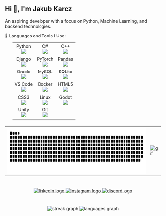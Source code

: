 <h2 align="left">Hi 👋, I'm Jakub Karcz</h2>

<p align="left">An aspiring developer with a focus on Python, Machine Learning, and backend technologies.</p>

<p align="left">🚀 Languages and Tools I Use:</p>

<div align="center">
<ul>
  <table>
    <tr>
      <td align="center">
        Python <br>
        <img src="https://cdn.jsdelivr.net/gh/devicons/devicon/icons/python/python-original.svg" width="20" />
      </td>
      <td align="center">
        C# <br>
        <img src="https://cdn.jsdelivr.net/gh/devicons/devicon/icons/csharp/csharp-original.svg" width="20" />
      </td>
      <td align="center">
        C++ <br>
        <img src="https://cdn.jsdelivr.net/gh/devicons/devicon/icons/cplusplus/cplusplus-original.svg" width="20" />
      </td>
    </tr>
    <tr>
      <td align="center">
        Django <br>
        <img src="https://cdn.jsdelivr.net/gh/devicons/devicon/icons/django/django-plain.svg" width="20" />
      </td>
      <td align="center">
        PyTorch <br>
        <img src="https://cdn.simpleicons.org/pytorch/EE4C2C" width="20" />
      </td>
      <td align="center">
        Pandas <br>
        <img src="https://cdn.jsdelivr.net/gh/devicons/devicon/icons/pandas/pandas-original.svg" width="20" />
      </td>
    </tr>
    <tr>
      <td align="center">
        Oracle <br>
        <img src="https://cdn.jsdelivr.net/gh/devicons/devicon/icons/oracle/oracle-original.svg" width="20" />
      </td>
      <td align="center">
        MySQL <br>
        <img src="https://cdn.simpleicons.org/mysql/4479A1" width="20" />
      </td>
      <td align="center">
        SQLite <br>
        <img src="https://cdn.jsdelivr.net/gh/devicons/devicon/icons/sqlite/sqlite-original.svg" width="20" />
      </td>
    </tr>
    <tr>
      <td align="center">
        VS Code <br>
        <img src="https://cdn.jsdelivr.net/gh/devicons/devicon/icons/vscode/vscode-original.svg" width="20" />
      </td>
      <td align="center">
        Docker <br>
        <img src="https://cdn.simpleicons.org/docker/2496ED" width="20" />
      </td>
      <td align="center">
        HTML5 <br>
        <img src="https://cdn.jsdelivr.net/gh/devicons/devicon/icons/html5/html5-original.svg" width="20" />
      </td>
    </tr>
    <tr>
      <td align="center">
        CSS3 <br>
        <img src="https://cdn.jsdelivr.net/gh/devicons/devicon/icons/css3/css3-original.svg" width="20" />
      </td>
      <td align="center">
        Linux <br>
        <img src="https://cdn.jsdelivr.net/gh/devicons/devicon/icons/linux/linux-original.svg" width="20" />
      </td>
      <td align="center">
        Godot <br>
        <img src="https://cdn.simpleicons.org/godotengine/478CBF" width="20" />
      </td>
    </tr>
    <tr>
      <td align="center">
        Unity <br>
        <img src="https://cdn.simpleicons.org/unity/FFFFFF" width="20" />
      </td>
      <td align="center">
        Git <br>
        <img src="https://cdn.simpleicons.org/git/F05032" width="20" />
      </td>
      <td></td>
    </tr>
  </table>
</div>
</div>

###

<table>
  <tr>
    <td>
      <picture>
        <source media="(prefers-color-scheme: dark)" srcset="https://raw.githubusercontent.com/FazKarcz/FazKarcz/output/github-snake-dark.svg" />
        <source media="(prefers-color-scheme: light)" srcset="https://raw.githubusercontent.com/FazKarcz/FazKarcz/output/github-snake.svg" />
        <img alt="github-snake" src="https://raw.githubusercontent.com/FazKarcz/FazKarcz/output/github-snake.svg" height="150" />
      </picture>
    </td>
    <td>
      <img src="https://media3.giphy.com/media/v1.Y2lkPTc5MGI3NjExZDR4M2ZzZDY3Z2s3dm42MTcwN3gwbXB5cGMwMGJsNTM1ZmJ3anJseSZlcD12MV9pbnRlcm5hbF9naWZfYnlfaWQmY3Q9Zw/maNB0qAiRVAty/giphy.gif" alt="gif" height="150" />
    </td>
  </tr>
</table>

###

<br clear="both">

<div align="center">
  <a href="https://www.linkedin.com/in/jakub-karcz-3768a0358/" target="_blank">
    <img src="https://img.shields.io/static/v1?message=LinkedIn&logo=linkedin&label=&color=0077B5&logoColor=white&labelColor=&style=for-the-badge" height="35" alt="linkedin logo"  />
  </a>
  <a href="https://www.instagram.com/red_asuka/" target="_blank">
    <img src="https://img.shields.io/static/v1?message=Instagram&logo=instagram&label=&color=E4405F&logoColor=white&labelColor=&style=for-the-badge" height="35" alt="instagram logo"  />
  </a>
  <a href="https://discordapp.com/users/264785568628473858" target="_blank">
    <img src="https://img.shields.io/static/v1?message=Discord&logo=discord&label=&color=7289DA&logoColor=white&labelColor=&style=for-the-badge" height="35" alt="discord logo"  />
  </a>
</div>

###

<br clear="both">

<div align="center">
  <img src="https://streak-stats.demolab.com?user=FazKarcz&locale=en&mode=daily&theme=dracula&hide_border=false&border_radius=5" height="150" alt="streak graph"  />
  <img src="https://github-readme-stats.vercel.app/api/top-langs?username=FazKarcz&locale=en&hide_title=false&layout=compact&card_width=320&langs_count=5&theme=dracula&hide_border=false" height="150" alt="languages graph"  />
</div>

